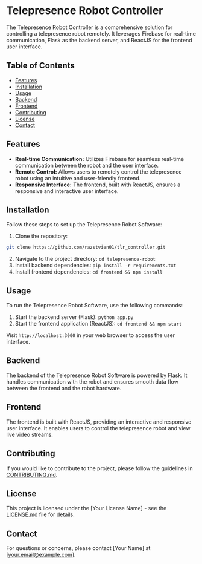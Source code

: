 # Telepresence Robot Controller

The Telepresence Robot Controller is a comprehensive solution for controlling a telepresence robot remotely. It leverages Firebase for real-time communication, Flask as the backend server, and ReactJS for the frontend user interface.

## Table of Contents

- [Features](#features)
- [Installation](#installation)
- [Usage](#usage)
- [Backend](#backend)
- [Frontend](#frontend)
- [Contributing](#contributing)
- [License](#license)
- [Contact](#contact)

## Features

- **Real-time Communication:** Utilizes Firebase for seamless real-time communication between the robot and the user interface.
- **Remote Control:** Allows users to remotely control the telepresence robot using an intuitive and user-friendly frontend.
- **Responsive Interface:** The frontend, built with ReactJS, ensures a responsive and interactive user interface.

## Installation

Follow these steps to set up the Telepresence Robot Software:

1. Clone the repository: 
```bash
git clone https://github.com/razstvien01/tlr_controller.git
```
2. Navigate to the project directory: `cd telepresence-robot`
3. Install backend dependencies: `pip install -r requirements.txt`
4. Install frontend dependencies: `cd frontend && npm install`

## Usage

To run the Telepresence Robot Software, use the following commands:

1. Start the backend server (Flask): `python app.py`
2. Start the frontend application (ReactJS): `cd frontend && npm start`

Visit `http://localhost:3000` in your web browser to access the user interface.

## Backend

The backend of the Telepresence Robot Software is powered by Flask. It handles communication with the robot and ensures smooth data flow between the frontend and the robot hardware.

## Frontend

The frontend is built with ReactJS, providing an interactive and responsive user interface. It enables users to control the telepresence robot and view live video streams.

## Contributing

If you would like to contribute to the project, please follow the guidelines in [CONTRIBUTING.md](CONTRIBUTING.md).

## License

This project is licensed under the [Your License Name] - see the [LICENSE.md](LICENSE.md) file for details.

## Contact

For questions or concerns, please contact [Your Name] at [your.email@example.com].
